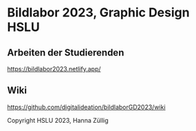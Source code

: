 # Bildlabor 2023, Graphic Design HSLU

## Arbeiten der Studierenden
https://bildlabor2023.netlify.app/


## Wiki 
https://github.com/digitalideation/bildlaborGD2023/wiki

Copyright HSLU 2023, Hanna Züllig